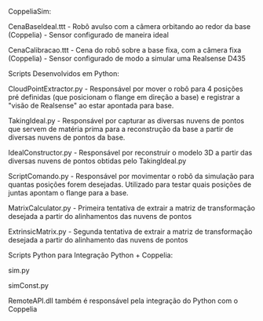 CoppeliaSim:

CenaBaseIdeal.ttt - Robô avulso com a câmera orbitando ao redor da base (Coppelia) - Sensor configurado de maneira ideal

CenaCalibracao.ttt - Cena do robô sobre a base fixa, com a câmera fixa (Coppelia) - Sensor configurado de modo a simular uma Realsense D435

Scripts Desenvolvidos em Python:

CloudPointExtractor.py - Responsável por mover o robô para 4 posições pré definidas (que posicionam o flange em direção a base) e registrar a "visão de Realsense" ao estar apontada para base.

TakingIdeal.py - Responsável por capturar as diversas nuvens de pontos que servem de matéria prima para a reconstrução da base a partir de diversas nuvens de pontos da base.

IdealConstructor.py - Responsável por reconstruir o modelo 3D a partir das diversas nuvens de pontos obtidas pelo TakingIdeal.py

ScriptComando.py - Responsável por movimentar o robô da simulação para quantas posições forem desejadas. Utilizado para testar quais posições de juntas apontam o flange para a base.

MatrixCalculator.py - Primeira tentativa de extrair a matriz de transformação desejada a partir do alinhamentos das nuvens de pontos

ExtrinsicMatrix.py - Segunda tentativa de extrair a matriz de transformação desejada a partir do alinhamento das nuvens de pontos

Scripts Python para Integração Python + Coppelia:

sim.py

simConst.py

RemoteAPI.dll também é responsável pela integração do Python com o Coppelia
